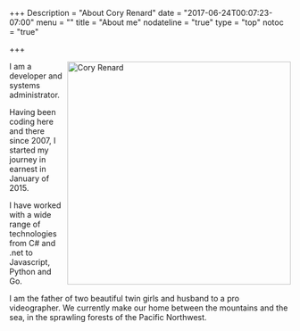 +++
Description = "About Cory Renard"
date = "2017-06-24T00:07:23-07:00"
menu = ""
title = "About me"
nodateline = "true"
type = "top"
notoc = "true"

+++

<img src="/coryrenard.jpg" alt="Cory Renard" align="right" width="400">

I am a developer and systems administrator.

Having been coding here and there since 2007, I started my journey in earnest in January of 2015.

I have worked with a wide range of technologies from C# and .net to Javascript, Python and Go.

I am the father of two beautiful twin girls and husband to a pro videographer.  We currently make our home between the mountains and the sea, in the sprawling forests of the Pacific Northwest.

